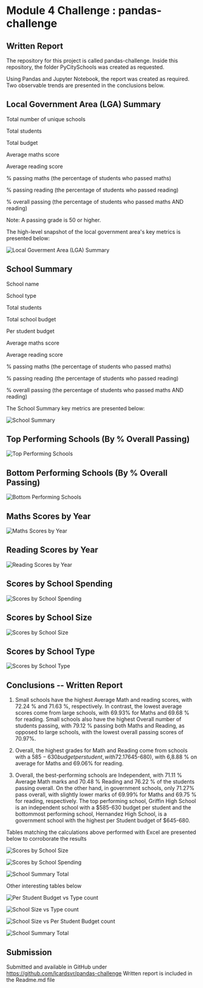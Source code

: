 # Module 4 Challenge : pandas-challenge

## Written Report


The repository for this project is called pandas-challenge. Inside this repository, the folder PyCitySchools was created as requested.

Using Pandas and Jupyter Notebook, the report was created as required. Two observable trends are presented in the conclusions below.

## Local Government Area (LGA) Summary

Total number of unique schools

Total students

Total budget

Average maths score

Average reading score

% passing maths (the percentage of students who passed maths)

% passing reading (the percentage of students who passed reading)

% overall passing (the percentage of students who passed maths AND reading)

Note: A passing grade is 50 or higher.

The high-level snapshot of the local government area's key metrics is presented below:

![Local Goverment Area (LGA) Summary](LGA_Summary.PNG)

## School Summary


School name

School type

Total students

Total school budget

Per student budget

Average maths score

Average reading score

% passing maths (the percentage of students who passed maths)

% passing reading (the percentage of students who passed reading)

% overall passing (the percentage of students who passed maths AND reading)

The School Summary key metrics are presented below:

![School Summary](School_Summary.PNG)


## Top Performing Schools (By % Overall Passing)

![Top Performing Schools](Top_Perf_Ov_Passing.PNG)

## Bottom Performing Schools (By % Overall Passing)

![Bottom Performing Schools](Bottom_Perf_Ov_Passing.PNG)


## Maths Scores by Year

![Maths Scores by Year](Maths_Scores_Year.PNG)

## Reading Scores by Year

![Reading Scores by Year](Reading_Scores_Year.PNG)

## Scores by School Spending

![Scores by School Spending](School_Spending.PNG)

## Scores by School Size

![Scores by School Size](School_Size.PNG)

## Scores by School Type

![Scores by School Type](School_Type.PNG)

## Conclusions -- Written Report

1.	Small schools have the highest Average Math and reading scores, with 72.24 % and 71.63 %, respectively. In contrast, the lowest average scores come from large schools, with 69.93% for Maths and 69.68 % for reading. Small schools also have the highest Overall number of students passing, with 79.12 % passing both Maths and Reading, as opposed to large schools, with the lowest overall passing scores of 70.97%.

2.	Overall, the highest grades for Math and Reading come from schools with a $585-630 budget per student, with 72.17 % average grade for math and 70.97 % for Reading. Conversely, the lowest overall grades come from schools with the highest budget per student ($645-680), with 6,8.88 % on average for Maths and 69.06% for reading. 

3.	Overall, the best-performing schools are Independent, with 71.11 % Average Math marks and 70.48 % Reading and 76.22 % of the students passing overall. On the other hand, in government schools, only 71.27% pass overall, with slightly lower marks of 69.99% for Maths and 69.75 % for reading, respectively. The top performing school, Griffin High School is an independent school with a $585-630 budget per student and the bottommost performing school, Hernandez High School, is a government school with the highest per Student budget of $645-680.

Tables matching the calculations above performed with Excel are presented below to corroborate the results

![Scores by School Size](School_Size_a.PNG)

![Scores by School Spending](School_Spending_a.PNG)

![School Summary Total](School_Type_a.PNG)

Other interesting tables below

![Per Student Budget vs Type count](bud-type.PNG)

![School Size vs Type count](size_type_a.PNG)

![School Size vs Per Student Budget count](size-bud_a.PNG)

![School Summary Total](total_a.PNG)



## Submission

Submitted and available in GitHub under https://github.com/lcardsvr/pandas-challenge
Written report is included in the Readme.md file 


